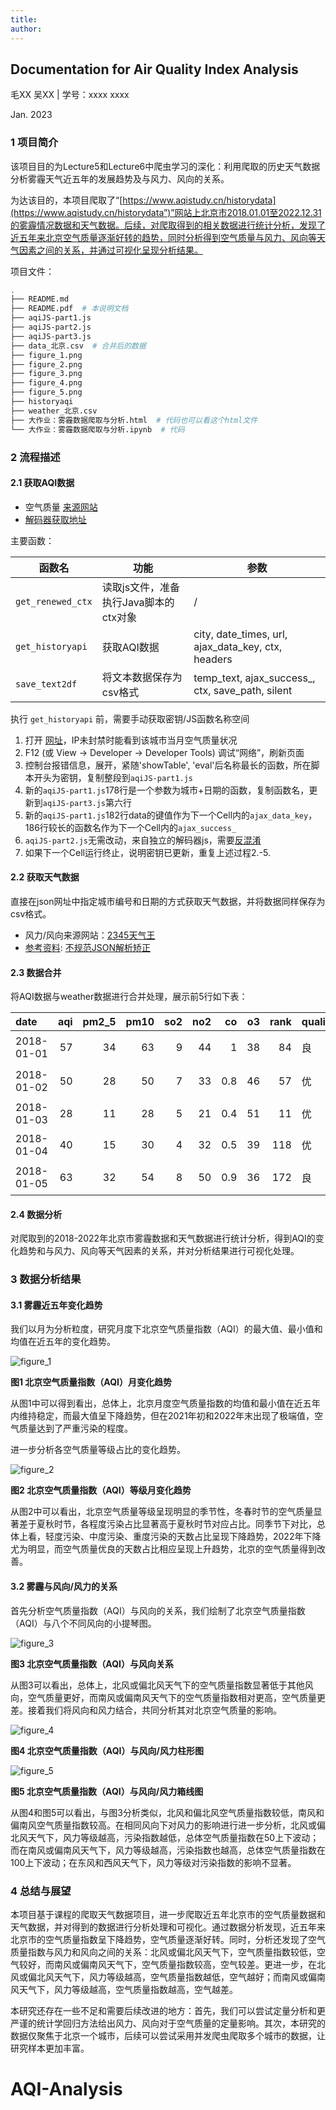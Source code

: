 ```yaml
---
title: 
author: 
---
```


## **Documentation for Air Quality Index Analysis**

毛XX 吴XX \| 学号：xxxx  xxxx

Jan. 2023

### 1  项目简介

该项目目的为Lecture5和Lecture6中爬虫学习的深化：利用爬取的历史天气数据分析雾霾天气近五年的发展趋势及与风力、风向的关系。

为达该目的，本项目爬取了“[https://www.aqistudy.cn/historydata](https://www.aqistudy.cn/historydata”)”网站上北京市2018.01.01至2022.12.31的雾霾情况数据和天气数据。后续，对爬取得到的相关数据进行统计分析，发现了近五年来北京空气质量逐渐好转的趋势，同时分析得到空气质量与风力、风向等天气因素之间的关系，并通过可视化呈现分析结果。

项目文件：

```sh
.
├── README.md
├── README.pdf  # 本说明文档
├── aqiJS-part1.js
├── aqiJS-part2.js
├── aqiJS-part3.js
├── data_北京.csv  # 合并后的数据
├── figure_1.png
├── figure_2.png
├── figure_3.png
├── figure_4.png
├── figure_5.png
├── historyaqi
├── weather_北京.csv
├── 大作业：雾霾数据爬取与分析.html  # 代码也可以看这个html文件
└── 大作业：雾霾数据爬取与分析.ipynb  # 代码
```

### 2  流程描述

#### 2.1 获取AQI数据

- 空气质量 [来源网站](https://www.aqistudy.cn/historydata/)
- [解码器获取地址](https://www.aqistudy.cn/historydata//daydata.php?city=北京&month=201402)

主要函数：

| 函数名            | 功能                                  | 参数                                               |
| ----------------- | ------------------------------------- | -------------------------------------------------- |
| `get_renewed_ctx` | 读取js文件，准备执行Java脚本的ctx对象 | /                                                  |
| `get_historyapi`  | 获取AQI数据                           | city, date_times, url, ajax_data_key, ctx, headers |
| `save_text2df`    | 将文本数据保存为csv格式               | temp_text, ajax_success_, ctx, save_path, silent   |

执行 `get_historyapi` 前，需要手动获取密钥/JS函数名称空间

1. 打开 [网址](https://www.aqistudy.cn/historydata//daydata.php?city=北京&month=202212)，IP未封禁时能看到该城市当月空气质量状况
2. F12 (或 View -> Developer -> Developer Tools) 调试“网络”，刷新页面
3. 控制台报错信息，展开，紧随'showTable', 'eval'后名称最长的函数，所在脚本开头为密钥，复制整段到`aqiJS-part1.js`
4. 新的`aqiJS-part1.js`178行是一个参数为城市+日期的函数，复制函数名，更新到`aqiJS-part3.js`第六行
6. 新的`aqiJS-part1.js`182行data的键值作为下一个Cell内的`ajax_data_key`，186行较长的函数名作为下一个Cell内的`ajax_success_`
5. `aqiJS-part2.js`无需改动，来自独立的解码器js，需要[反混淆](https://worldwebtool.com/javascript-deobfuscator)
6. 如果下一个Cell运行终止，说明密钥已更新，重复上述过程2.-5.

#### 2.2 获取天气数据

直接在json网址中指定城市编号和日期的方式获取天气数据，并将数据同样保存为csv格式。

- 风力/风向来源网站：[2345天气王](http://tianqi.2345.com)
- [参考资料](https://yonniye.com/archives/11.html): [不规范JSON解析矫正](https://jsonlint.com/)

#### 2.3 数据合并

将AQI数据与weather数据进行合并处理，展示前5行如下表：

| date       |  aqi | pm2_5 | pm10 |  so2 |  no2 |   co |   o3 | rank | quality | fengxiang | fengli | bWendu | yWendu | tianqi  |
| :--------- | ---: | ----: | ---: | ---: | ---: | ---: | ---: | ---: | :------ | :-------- | :----- | :----- | :----- | :------ |
| 2018-01-01 |   57 |    34 |   63 |    9 |   44 |    1 |   38 |   84 | 良      | 东北风    | 1-2级  | 3℃     | -6℃    | 晴~多云 |
| 2018-01-02 |   50 |    28 |   50 |    7 |   33 |  0.8 |   46 |   57 | 优      | 东北风    | 1-2级  | 2℃     | -5℃    | 阴~多云 |
| 2018-01-03 |   28 |    11 |   28 |    5 |   21 |  0.4 |   51 |   11 | 优      | 北风      | 1-2级  | 2℃     | -5℃    | 多云    |
| 2018-01-04 |   40 |    15 |   30 |    4 |   32 |  0.5 |   39 |  118 | 优      | 东北风    | 1-2级  | 0℃     | -8℃    | 阴      |
| 2018-01-05 |   63 |    32 |   54 |    8 |   50 |  0.9 |   36 |  172 | 良      | 西北风    | 1-2级  | 3℃     | -6℃    | 多云~晴 |

#### 2.4 数据分析

对爬取到的2018-2022年北京市雾霾数据和天气数据进行统计分析，得到AQI的变化趋势和与风力、风向等天气因素的关系，并对分析结果进行可视化处理。

### 3  数据分析结果

#### 3.1 雾霾近五年变化趋势

我们以月为分析粒度，研究月度下北京空气质量指数（AQI）的最大值、最小值和均值在近五年的变化趋势。

![figure_1](figure_1.png)

**图1 北京空气质量指数（AQI）月变化趋势**

从图1中可以得到看出，总体上，北京月度空气质量指数的均值和最小值在近五年内维持稳定，而最大值呈下降趋势，但在2021年初和2022年末出现了极端值，空气质量达到了严重污染的程度。

进一步分析各空气质量等级占比的变化趋势。

![figure_2](figure_2.png)

**图2 北京空气质量指数（AQI）等级月变化趋势**

从图2中可以看出，北京空气质量等级呈现明显的季节性，冬春时节的空气质量显著差于夏秋时节，各程度污染占比显著高于夏秋时节对应占比。同季节下对比，总体上看，轻度污染、中度污染、重度污染的天数占比呈现下降趋势，2022年下降尤为明显，而空气质量优良的天数占比相应呈现上升趋势，北京的空气质量得到改善。

#### 3.2 雾霾与风向/风力的关系

首先分析空气质量指数（AQI）与风向的关系，我们绘制了北京空气质量指数（AQI）与八个不同风向的小提琴图。

![figure_3](figure_3.png)

**图3 北京空气质量指数（AQI）与风向关系**

从图3可以看出，总体上，北风或偏北风天气下的空气质量指数显著低于其他风向，空气质量更好，而南风或偏南风天气下的空气质量指数相对更高，空气质量更差。接着我们将风向和风力结合，共同分析其对北京空气质量的影响。

![figure_4](figure_4.png)

**图4 北京空气质量指数（AQI）与风向/风力柱形图**

![figure_5](figure_5.png)

**图5 北京空气质量指数（AQI）与风向/风力箱线图**

从图4和图5可以看出，与图3分析类似，北风和偏北风空气质量指数较低，南风和偏南风空气质量指数较高。在相同风向下对风力的影响进行进一步分析，北风或偏北风天气下，风力等级越高，污染指数越低，总体空气质量指数在50上下波动；而在南风或偏南风天气下，风力等级越高，污染指数也越高，总体空气质量指数在100上下波动；在东风和西风天气下，风力等级对污染指数的影响不显著。

### 4  总结与展望

本项目基于课程的爬取天气数据项目，进一步爬取近五年北京市的空气质量数据和天气数据，并对得到的数据进行分析处理和可视化。通过数据分析发现，近五年来北京市的空气质量指数呈下降趋势，空气质量逐渐好转。同时，分析还发现了空气质量指数与风力和风向之间的关系：北风或偏北风天气下，空气质量指数较低，空气较好，而南风或偏南风天气下，空气质量指数较高，空气较差。更进一步，在北风或偏北风天气下，风力等级越高，空气质量指数越低，空气越好；而南风或偏南风天气下，风力等级越高，空气质量指数越高，空气越差。

本研究还存在一些不足和需要后续改进的地方：首先，我们可以尝试定量分析和更严谨的统计学回归方法给出风力、风向对于空气质量的定量影响。其次，本研究的数据仅聚焦于北京一个城市，后续可以尝试采用并发爬虫爬取多个城市的数据，让研究样本更加丰富。
# AQI-Analysis
